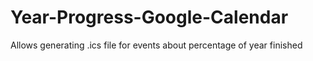# Year-Progress-Google-Calendar
Allows generating .ics file for events about percentage of year finished 
